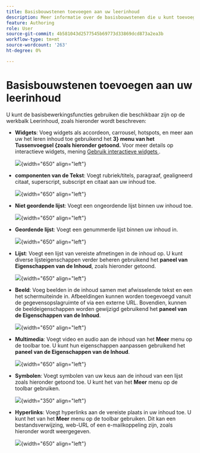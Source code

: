 ```yaml
---
title: Basisbouwstenen toevoegen aan uw leerinhoud
description: Meer informatie over de basisbouwstenen die u kunt toevoegen aan uw leerinhoud in de leer- en trainingsinhoud
feature: Authoring
role: User
source-git-commit: 4b581043d2577545b69773d33869dcd873a2ea3b
workflow-type: tm+mt
source-wordcount: '263'
ht-degree: 0%

---
```


# Basisbouwstenen toevoegen aan uw leerinhoud

U kunt de basisbewerkingsfuncties gebruiken die beschikbaar zijn op de werkbalk Leerinhoud, zoals hieronder wordt beschreven:

- **Widgets**: Voeg widgets als accordeon, carrousel, hotspots, en meer aan uw het leren inhoud toe gebruikend het **3&rbrace; menu van het Tussenvoegsel &lbrace;zoals hieronder getoond.** Voor meer details op interactieve widgets, mening [ Gebruik interactieve widgets ](./lc-widgets.md).

  ![](assets/widgets-learning-content.png){width="650" align="left"}

- **componenten van de Tekst**: Voegt rubriek/titels, paragraaf, gealigneerd citaat, superscript, subscript en citaat aan uw inhoud toe.

  ![](assets/text-learning-content.png){width="650" align="left"}

- **Niet geordende lijst**: Voegt een ongeordende lijst binnen uw inhoud toe.

  ![](assets/unordered-list.png){width="650" align="left"}

- **Geordende lijst**: Voegt een genummerde lijst binnen uw inhoud in.

  ![](assets/ordered-list.png){width="650" align="left"}

- **Lijst**: Voegt een lijst van vereiste afmetingen in de inhoud op. U kunt diverse lijsteigenschappen verder beheren gebruikend het **paneel van Eigenschappen van de Inhoud**, zoals hieronder getoond.

  ![](assets/table-learning-content.png){width="650" align="left"}

- **Beeld**: Voeg beelden in de inhoud samen met afwisselende tekst en een het schermuiteinde in. Afbeeldingen kunnen worden toegevoegd vanuit de gegevensopslagruimte of via een externe URL. Bovendien, kunnen de beeldeigenschappen worden gewijzigd gebruikend het **paneel van de Eigenschappen van de Inhoud**.

  ![](assets/image-learning-content.png){width="650" align="left"}

- **Multimedia**: Voegt video en audio aan de inhoud van het **Meer** menu op de toolbar toe. U kunt hun eigenschappen aanpassen gebruikend het **paneel van de Eigenschappen van de Inhoud**.

  ![](assets/video-learning-content.png){width="650" align="left"}

- **Symbolen**: Voegt symbolen van uw keus aan de inhoud van een lijst zoals hieronder getoond toe. U kunt het van het **Meer** menu op de toolbar gebruiken.

  ![](assets/symbol-learning-content.png){width="350" align="left"}


- **Hyperlinks**: Voegt hyperlinks aan de vereiste plaats in uw inhoud toe. U kunt het van het **Meer** menu op de toolbar gebruiken. Dit kan een bestandsverwijzing, web-URL of een e-mailkoppeling zijn, zoals hieronder wordt weergegeven.

  ![](assets/hyperlink-learning-content.png){width="650" align="left"}


